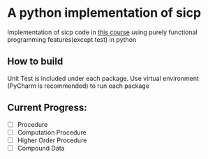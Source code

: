 # A python implementation of sicp

Implementation of sicp code in 
[this course](https://b23.tv/SzpfL3) using purely 
functional programming features(except test) in python

## How to build
Unit Test is included under each package. Use virtual environment
(PyCharm is recommended) to run each package 

## Current Progress:
- [ ] Procedure
- [ ] Computation Procedure
- [ ] Higher Order Procedure
- [ ] Compound Data
